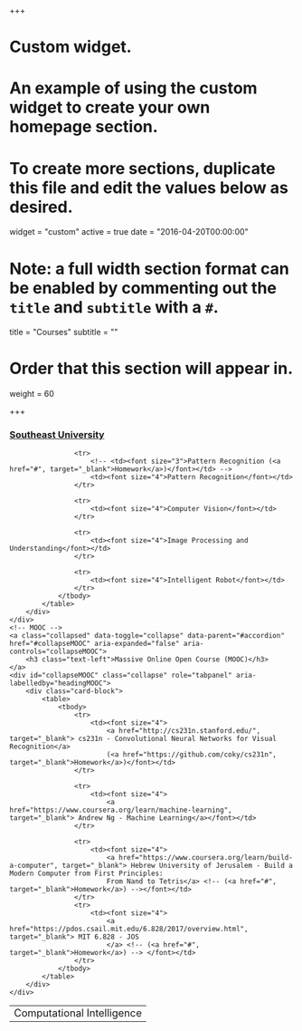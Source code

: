+++
# Custom widget.
# An example of using the custom widget to create your own homepage section.
# To create more sections, duplicate this file and edit the values below as desired.
widget = "custom"
active = true
date = "2016-04-20T00:00:00"

# Note: a full width section format can be enabled by commenting out the `title` and `subtitle` with a `#`.
title = "Courses"
subtitle = ""

# Order that this section will appear in.
weight = 60

+++
<!-- Courses -->
<div class="row">
	<!-- SEU -->
	<a class="collapsed" data-toggle="collapse" data-parent="#accordion" href="#collapseUM" aria-expanded="false" aria-controls="collapseUM">
		<h3 class="text-left">Southeast University</h3>
	</a>
	<div id="collapseUM" class="collapse" role="tabpanel" aria-labelledby="headingUM">
		<div class="card-block">
			<table>
				<tbody>
					<tr>
						<td><font size="4">Computational Intelligence</font></td>
					</tr>

					<tr>
						<!-- <td><font size="3">Pattern Recognition (<a href="#", target="_blank">Homework</a>)</font></td> -->
						<td><font size="4">Pattern Recognition</font></td>
					</tr>

					<tr>
						<td><font size="4">Computer Vision</font></td>
					</tr>

					<tr>
						<td><font size="4">Image Processing and Understanding</font></td>
					</tr>
					
					<tr>
						<td><font size="4">Intelligent Robot</font></td>
					</tr>					
				</tbody>
			</table>
		</div>
	</div>
	<!-- MOOC -->
	<a class="collapsed" data-toggle="collapse" data-parent="#accordion" href="#collapseMOOC" aria-expanded="false" aria-controls="collapseMOOC">
		<h3 class="text-left">Massive Online Open Course (MOOC)</h3>
	</a>
	<div id="collapseMOOC" class="collapse" role="tabpanel" aria-labelledby="headingMOOC">
		<div class="card-block">
			<table>
				<tbody>
					<tr>
						<td><font size="4">
							<a href="http://cs231n.stanford.edu/", target="_blank"> cs231n - Convolutional Neural Networks for Visual Recognition</a> 
							(<a href="https://github.com/coky/cs231n", target="_blank">Homework</a>)</font></td>
					</tr>

					<tr>
						<td><font size="4">
							<a href="https://www.coursera.org/learn/machine-learning", target="_blank"> Andrew Ng - Machine Learning</a></font></td>
					</tr>

					<tr>
						<td><font size="4">
							<a href="https://www.coursera.org/learn/build-a-computer", target="_blank"> Hebrew University of Jerusalem - Build a Modern Computer from First Principles: 
							From Nand to Tetris</a> <!-- (<a href="#", target="_blank">Homework</a>) --></font></td>
					</tr>
					<tr>
						<td><font size="4">
							<a href="https://pdos.csail.mit.edu/6.828/2017/overview.html", target="_blank"> MIT 6.828 - JOS 
							</a> <!-- (<a href="#", target="_blank">Homework</a>) --> </font></td>
					</tr>					
				</tbody>
			</table>
		</div>
	</div>
</div>